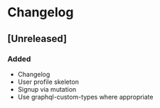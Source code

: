 # Changelog

## [Unreleased]
### Added
- Changelog
- User profile skeleton
- Signup via mutation
- Use graphql-custom-types where appropriate
